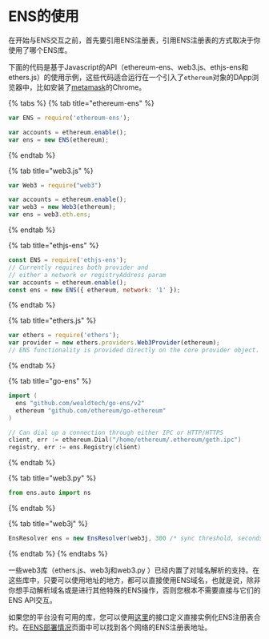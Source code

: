 # ENS的使用

在开始与ENS交互之前，首先要引用ENS注册表，引用ENS注册表的方式取决于你使用了哪个ENS库。

下面的代码是基于Javascript的API（ethereum-ens、web3.js、ethjs-ens和ethers.js）的使用示例，这些代码适合运行在一个引入了`ethereum`对象的DApp浏览器中，比如安装了[metamask](https://metamask.github.io/metamask-docs/Main_Concepts/Getting_Started)的Chrome。

{% tabs %}
{% tab title="ethereum-ens" %}
```javascript
var ENS = require('ethereum-ens');

var accounts = ethereum.enable();
var ens = new ENS(ethereum);
```
{% endtab %}

{% tab title="web3.js" %}
```javascript
var Web3 = require("web3")

var accounts = ethereum.enable();
var web3 = new Web3(ethereum);
var ens = web3.eth.ens;
```
{% endtab %}

{% tab title="ethjs-ens" %}
```javascript
const ENS = require('ethjs-ens');
// Currently requires both provider and
// either a network or registryAddress param
var accounts = ethereum.enable();
const ens = new ENS({ ethereum, network: '1' });
```
{% endtab %}

{% tab title="ethers.js" %}
```javascript
var ethers = require('ethers');
var provider = new ethers.providers.Web3Provider(ethereum);
// ENS functionality is provided directly on the core provider object.
```
{% endtab %}

{% tab title="go-ens" %}
```go
import (
  ens "github.com/wealdtech/go-ens/v2"
  ethereum "github.com/ethereum/go-ethereum"
)

// Can dial up a connection through either IPC or HTTP/HTTPS
client, err := ethereum.Dial("/home/ethereum/.ethereum/geth.ipc")
registry, err := ens.Registry(client)
```
{% endtab %}

{% tab title="web3.py" %}
```python
from ens.auto import ns
```
{% endtab %}

{% tab title="web3j" %}
```java
EnsResolver ens = new EnsResolver(web3j, 300 /* sync threshold, seconds */);
```
{% endtab %}
{% endtabs %}

一些web3库（ethers.js、web3j和web3.py ）已经内置了对域名解析的支持。在这些库中，只要可以使用地址的地方，都可以直接使用ENS域名，也就是说，除非你想手动解析域名或是进行其他特殊的ENS操作，否则您根本不需要直接与它们的ENS API交互。

如果您的平台没有可用的库，您可以使用[这里](https://github.com/ensdomains/ens/blob/master/contracts/ENS.sol)的接口定义直接实例化ENS注册表合约。在[ENS部署情况](../ens-deployments.md)页面中可以找到各个网络的ENS注册表地址。

